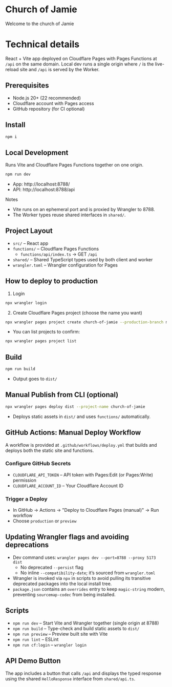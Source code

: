# Church of Jamie

Welcome to the church of Jamie

# Technical details

React + Vite app deployed on Cloudflare Pages with Pages Functions at `/api` on the same domain. Local dev runs a single origin where `/` is the live-reload site and `/api` is served by the Worker.

## Prerequisites
- Node.js 20+ (22 recommended)
- Cloudflare account with Pages access
- GitHub repository (for CI optional)

## Install
```bash
npm i
```

## Local Development
Runs Vite and Cloudflare Pages Functions together on one origin.

```bash
npm run dev
```
- App: http://localhost:8788/
- API: http://localhost:8788/api

Notes
- Vite runs on an ephemeral port and is proxied by Wrangler to 8788.
- The Worker types reuse shared interfaces in `shared/`.

## Project Layout
- `src/` – React app
- `functions/` – Cloudflare Pages Functions
  - `functions/api/index.ts` → GET `/api`
- `shared/` – Shared TypeScript types used by both client and worker
- `wrangler.toml` – Wrangler configuration for Pages

## How to deploy to production
1) Login
```bash
npx wrangler login
```

2) Create Cloudflare Pages project (choose the name you want)
```bash
npx wrangler pages project create church-of-jamie --production-branch main
```
- You can list projects to confirm:
```bash
npx wrangler pages project list
```

## Build
```bash
npm run build
```
- Output goes to `dist/`

## Manual Publish from CLI (optional)
```bash
npx wrangler pages deploy dist --project-name church-of-jamie
```
- Deploys static assets in `dist/` and uses `functions/` automatically.

## GitHub Actions: Manual Deploy Workflow
A workflow is provided at `.github/workflows/deploy.yml` that builds and deploys both the static site and functions.

### Configure GitHub Secrets
- `CLOUDFLARE_API_TOKEN` – API token with Pages:Edit (or Pages:Write) permission
- `CLOUDFLARE_ACCOUNT_ID` – Your Cloudflare Account ID

### Trigger a Deploy
- In GitHub → Actions → "Deploy to Cloudflare Pages (manual)" → Run workflow
- Choose `production` or `preview`

## Updating Wrangler flags and avoiding deprecations
- Dev command uses: `wrangler pages dev --port=8788 --proxy 5173 dist`
  - No deprecated `--persist` flag
  - No inline `--compatibility-date`; it’s sourced from `wrangler.toml`
- Wrangler is invoked via `npx` in scripts to avoid pulling its transitive deprecated packages into the local install tree.
- `package.json` contains an `overrides` entry to keep `magic-string` modern, preventing `sourcemap-codec` from being installed.

## Scripts
- `npm run dev` – Start Vite and Wrangler together (single origin at 8788)
- `npm run build` – Type-check and build static assets to `dist/`
- `npm run preview` – Preview built site with Vite
- `npm run lint` – ESLint
- `npm run cf:login` – `wrangler login`

## API Demo Button
The app includes a button that calls `/api` and displays the typed response using the shared `HelloResponse` interface from `shared/api.ts`.
